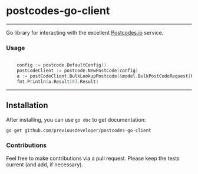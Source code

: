 # postcodes-go-client

-------------

Go library for interacting with the excellent [Postcodes.io][1] service.

### Usage

```go

    config := postcode.DefaultConfig()
    postCodeClient := postcode.NewPostCode(config)
    a := postCodeClient.BulkLookupPostcode(&model.BulkPostCodeRequest{Postcodes: []string{"OX49 5NU"}})
    fmt.Println(a.Result[0].Result)

```
----------

Installation
-------------

After installing, you can use `go doc` to get documentation:

```bash
go get github.com/previousdeveloper/postcodes-go-client
```
### Contributions

Feel free to make contributions via a pull request. Please keep the tests current (and add, if necessary).


[1]: http://postcodes.io/
